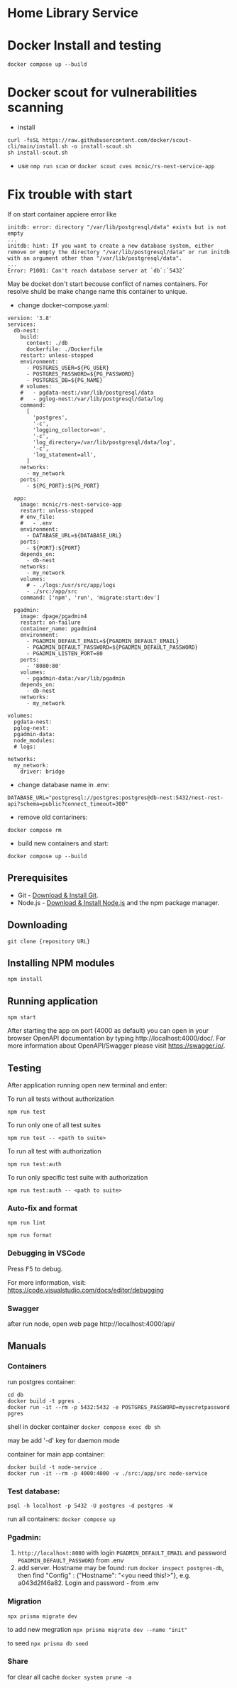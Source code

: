 # Home Library Service

# Docker Install and testing

```
docker compose up --build
```

# Docker scout for vulnerabilities scanning

- install

```
curl -fsSL https://raw.githubusercontent.com/docker/scout-cli/main/install.sh -o install-scout.sh
sh install-scout.sh
```

- use
  `nmp run scan` or `docker scout cves mcnic/rs-nest-service-app`

# Fix trouble with start
If on start container appiere error like
```
initdb: error: directory "/var/lib/postgresql/data" exists but is not empty
...
initdb: hint: If you want to create a new database system, either remove or empty the directory "/var/lib/postgresql/data" or run initdb with an argument other than "/var/lib/postgresql/data".
...
Error: P1001: Can't reach database server at `db`:`5432`
```

May be docket don't start becouse conflict of names containers. For resolve shuld be make change name this container to unique.
- change docker-compose.yaml:
```
version: '3.8'
services:
  db-nest:
    build:
      context: ./db
      dockerfile: ./Dockerfile
    restart: unless-stopped
    environment:
      - POSTGRES_USER=${PG_USER}
      - POSTGRES_PASSWORD=${PG_PASSWORD}
      - POSTGRES_DB=${PG_NAME}
    # volumes:
    #   - pgdata-nest:/var/lib/postgresql/data
    #   - pglog-nest:/var/lib/postgresql/data/log
    command:
      [
        'postgres',
        '-c',
        'logging_collector=on',
        '-c',
        'log_directory=/var/lib/postgresql/data/log',
        '-c',
        'log_statement=all',
      ]
    networks:
      - my_network
    ports:
      - ${PG_PORT}:${PG_PORT}

  app:
    image: mcnic/rs-nest-service-app
    restart: unless-stopped
    # env_file:
    #   - .env
    environment:
      - DATABASE_URL=${DATABASE_URL}
    ports:
      - ${PORT}:${PORT}
    depends_on:
      - db-nest
    networks:
      - my_network
    volumes:
      # - ./logs:/usr/src/app/logs
      - ./src:/app/src
    command: ['npm', 'run', 'migrate:start:dev']

  pgadmin:
    image: dpage/pgadmin4
    restart: on-failure
    container_name: pgadmin4
    environment:
      - PGADMIN_DEFAULT_EMAIL=${PGADMIN_DEFAULT_EMAIL}
      - PGADMIN_DEFAULT_PASSWORD=${PGADMIN_DEFAULT_PASSWORD}
      - PGADMIN_LISTEN_PORT=80
    ports:
      - '8080:80'
    volumes:
      - pgadmin-data:/var/lib/pgadmin
    depends_on:
      - db-nest
    networks:
      - my_network

volumes:
  pgdata-nest:
  pglog-nest:
  pgadmin-data:
  node_modules:
  # logs:

networks:
  my_network:
    driver: bridge
```

- change database name in .env:
```
DATABASE_URL="postgresql://postgres:postgres@db-nest:5432/nest-rest-api?schema=public?connect_timeout=300"
```

- remove old contariners:
```
docker compose rm
```

- build new containers and start:
```
docker compose up --build
```


## Prerequisites

- Git - [Download & Install Git](https://git-scm.com/downloads).
- Node.js - [Download & Install Node.js](https://nodejs.org/en/download/) and the npm package manager.

## Downloading

```
git clone {repository URL}
```

## Installing NPM modules

```
npm install
```

## Running application

```
npm start
```

After starting the app on port (4000 as default) you can open
in your browser OpenAPI documentation by typing http://localhost:4000/doc/.
For more information about OpenAPI/Swagger please visit https://swagger.io/.

## Testing

After application running open new terminal and enter:

To run all tests without authorization

```
npm run test
```

To run only one of all test suites

```
npm run test -- <path to suite>
```

To run all test with authorization

```
npm run test:auth
```

To run only specific test suite with authorization

```
npm run test:auth -- <path to suite>
```

### Auto-fix and format

```
npm run lint
```

```
npm run format
```

### Debugging in VSCode

Press <kbd>F5</kbd> to debug.

For more information, visit: https://code.visualstudio.com/docs/editor/debugging

### Swagger

after run node, open web page http://localhost:4000/api/

## Manuals

### Containers

run postgres container:

```
cd db
docker build -t pgres .
docker run -it --rm -p 5432:5432 -e POSTGRES_PASSWORD=mysecretpassword pgres
```

shell in docker container `docker compose exec db sh`

may be add '-d' key for daemon mode

container for main app container:

```
docker build -t node-service .
docker run -it --rm -p 4000:4000 -v ./src:/app/src node-service
```

### Test database:

`psql -h localhost -p 5432 -U postgres -d postgres -W`

run all containers: `docker compose up`

### Pgadmin:

1. `http://localhost:8080` with login `PGADMIN_DEFAULT_EMAIL` and password `PGADMIN_DEFAULT_PASSWORD` from .env
1. add server. Hostname may be found: run `docker inspect postgres-db`, then find "Config" : {"Hostname": "<you need this!>"}, e.g. a043d2f46a82. Login and password - from .env

### Migration

`npx prisma migrate dev`

to add new megration `npx prisma migrate dev --name "init"`

to seed `npx prisma db seed`

### Share

for clear all cache `docker system prune -a`
